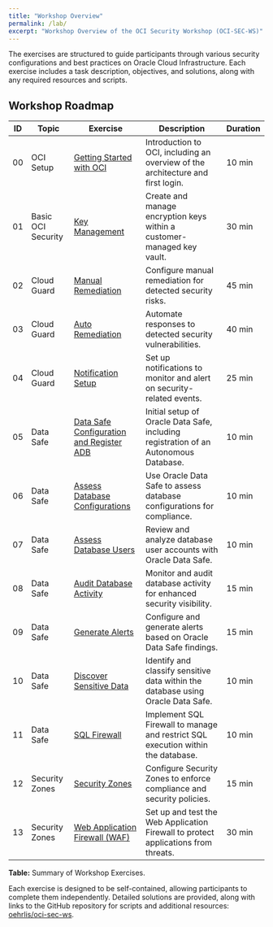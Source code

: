 ```yaml
---
title: "Workshop Overview"
permalink: /lab/
excerpt: "Workshop Overview of the OCI Security Workshop (OCI-SEC-WS)"
---
```

<!-- markdownlint-disable MD025 -->
<!-- markdownlint-disable MD013 -->
<!-- markdownlint-disable MD051 -->
<!-- markdownlint-configure-file { "MD013": { "tables": false } } -->

The exercises are structured to guide participants through various security
configurations and best practices on Oracle Cloud Infrastructure. Each exercise
includes a task description, objectives, and solutions, along with any required
resources and scripts.

## Workshop Roadmap

| ID | Topic              | Exercise                                                            | Description                                                                          | Duration |
|----|--------------------|---------------------------------------------------------------------|--------------------------------------------------------------------------------------|----------|
| 00 | OCI Setup          | [Getting Started with OCI](./ex00/1x00-Exercise.md)                 | Introduction to OCI, including an overview of the architecture and first login.      | 10 min   |
| 01 | Basic OCI Security | [Key Management](./ex01/1x01-Exercise.md)                           | Create and manage encryption keys within a customer-managed key vault.               | 30 min   |
| 02 | Cloud Guard        | [Manual Remediation](./ex02/2x02-Exercise.md)                       | Configure manual remediation for detected security risks.                            | 45 min   |
| 03 | Cloud Guard        | [Auto Remediation](./ex02/2x03-Exercise.md)                         | Automate responses to detected security vulnerabilities.                             | 40 min   |
| 04 | Cloud Guard        | [Notification Setup](./ex02/2x03-Exercise.md)                       | Set up notifications to monitor and alert on security-related events.                | 25 min   |
| 05 | Data Safe          | [Data Safe Configuration and Register ADB](./ex03/3x05-Exercise.md) | Initial setup of Oracle Data Safe, including registration of an Autonomous Database. | 10 min   |
| 06 | Data Safe          | [Assess Database Configurations](./ex03/3x05-Exercise.md)           | Use Oracle Data Safe to assess database configurations for compliance.               | 10 min   |
| 07 | Data Safe          | [Assess Database Users](./ex03/3x06-Exercise.md)                    | Review and analyze database user accounts with Oracle Data Safe.                     | 10 min   |
| 08 | Data Safe          | [Audit Database Activity](./ex03/3x07-Exercise.md)                  | Monitor and audit database activity for enhanced security visibility.                | 15 min   |
| 09 | Data Safe          | [Generate Alerts](./ex03/3x09-Exercise.md)                          | Configure and generate alerts based on Oracle Data Safe findings.                    | 15 min   |
| 10 | Data Safe          | [Discover Sensitive Data](./ex03/3x10-Exercise.md)                  | Identify and classify sensitive data within the database using Oracle Data Safe.     | 10 min   |
| 11 | Data Safe          | [SQL Firewall](./ex03/3x11-Exercise.md)                             | Implement SQL Firewall to manage and restrict SQL execution within the database.     | 10 min   |
| 12 | Security Zones     | [Security Zones](./ex04/4x12-Exercise.md)                           | Configure Security Zones to enforce compliance and security policies.                | 15 min   |
| 13 | Security Zones     | [Web Application Firewall (WAF)](./ex04/4x13-Exercise.md)           | Set up and test the Web Application Firewall to protect applications from threats.   | 30 min   |

**Table:** Summary of Workshop Exercises.

Each exercise is designed to be self-contained, allowing participants to complete them independently. Detailed solutions are provided, along with links to the GitHub repository for scripts and additional resources: [oehrlis/oci-sec-ws](https://github.com/oehrlis/oci-sec-ws).

